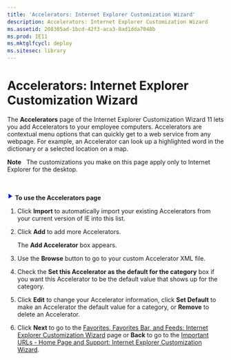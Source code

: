 ```yaml
---
title: 'Accelerators: Internet Explorer Customization Wizard'
description: Accelerators: Internet Explorer Customization Wizard
ms.assetid: 208305ad-1bcd-42f3-aca3-0ad1dda7048b
ms.prod: IE11
ms.mktglfcycl: deploy
ms.sitesec: library
---
```


# Accelerators: Internet Explorer Customization Wizard
The **Accelerators** page of the Internet Explorer Customization Wizard 11 lets you add Accelerators to your employee computers. Accelerators are contextual menu options that can quickly get to a web service from any webpage. For example, an Accelerator can look up a highlighted word in the dictionary or a selected location on a map.

**Note**  
The customizations you make on this page apply only to Internet Explorer for the desktop.

 

![](images/wedge.gif)  **To use the Accelerators page**

1.  Click **Import** to automatically import your existing Accelerators from your current version of IE into this list.

2.  Click **Add** to add more Accelerators.

    The **Add Accelerator** box appears.

3.  Use the **Browse** button to go to your custom Accelerator XML file.

4.  Check the **Set this Accelerator as the default for the category** box if you want this Accelerator to be the default value that shows up for the category.

5.  Click **Edit** to change your Accelerator information, click **Set Default** to make an Accelerator the default value for a category, or **Remove** to delete an Accelerator.

6.  Click **Next** to go to the [Favorites, Favorites Bar, and Feeds: Internet Explorer Customization Wizard](favorites-favorites-bar-and-feeds-internet-explorer-customization-wizard.md) page or **Back** to go to the [Important URLs - Home Page and Support: Internet Explorer Customization Wizard](important-urls---home-page-and-support-internet-explorer-customization-wizard.md).

 

 





